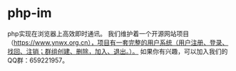 # php-im
php实现在浏览器上高效即时通讯。
我们维护着一个开源网站项目（https://www.ynwx.org.cn），项目有一套完整的用户系统（用户注册、登录、找回、注销；群组创建、删除，加入、退出。）。
如果你有兴趣，可以加入我们的QQ群：659221957。
